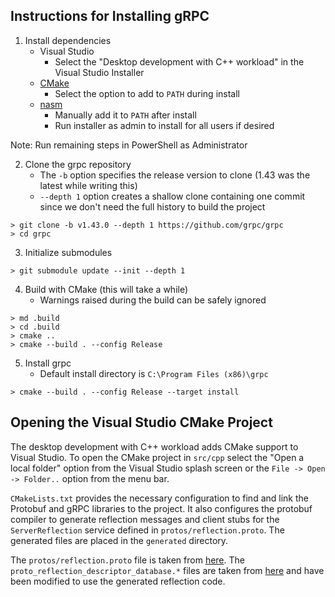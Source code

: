 ## Instructions for Installing gRPC
1. Install dependencies
    - Visual Studio
        - Select the "Desktop development with C++ workload" in the Visual Studio Installer
    - [CMake](https://cmake.org/download/)
        - Select the option to add to `PATH` during install
    - [nasm](https://www.nasm.us/)
        - Manually add it to `PATH` after install
        - Run installer as admin to install for all users if desired

Note: Run remaining steps in PowerShell as Administrator

2. Clone the grpc repository
    - The `-b` option specifies the release version to clone (1.43 was the latest while writing this)
    - `--depth 1` option creates a shallow clone containing one commit since we don't need the full history to build the project
```
> git clone -b v1.43.0 --depth 1 https://github.com/grpc/grpc
> cd grpc
```

3. Initialize submodules
```
> git submodule update --init --depth 1
```

4. Build with CMake (this will take a while)
    - Warnings raised during the build can be safely ignored
```
> md .build
> cd .build
> cmake ..
> cmake --build . --config Release
```

5. Install grpc
    - Default install directory is `C:\Program Files (x86)\grpc`
```
> cmake --build . --config Release --target install
```

## Opening the Visual Studio CMake Project
The desktop development with C++ workload adds CMake support to Visual Studio.
To open the CMake project in `src/cpp` select the "Open a local folder" option from the
Visual Studio splash screen or the `File -> Open -> Folder..` option from the menu bar.

`CMakeLists.txt` provides the necessary configuration to find and link the Protobuf and gRPC
libraries to the project. It also configures the protobuf compiler to generate reflection
messages and client stubs for the `ServerReflection` service defined in `protos/reflection.proto`.
The generated files are placed in the `generated` directory.

The `protos/reflection.proto` file is taken from [here](https://github.com/grpc/grpc/blob/master/src/proto/grpc/reflection/v1alpha/reflection.proto).
The `proto_reflection_descriptor_database.*` files are taken from [here](https://github.com/grpc/grpc/tree/master/test/cpp/util)
and have been modified to use the generated reflection code.
